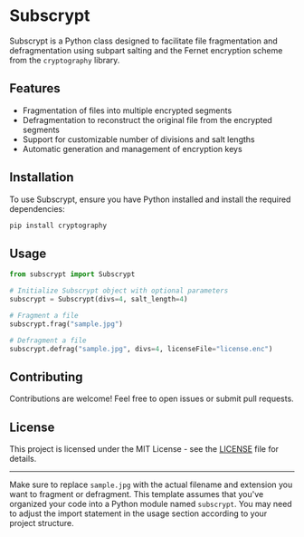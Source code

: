 
# Subscrypt

Subscrypt is a Python class designed to facilitate file fragmentation and defragmentation using subpart salting and the Fernet encryption scheme from the `cryptography` library.

## Features

- Fragmentation of files into multiple encrypted segments
- Defragmentation to reconstruct the original file from the encrypted segments
- Support for customizable number of divisions and salt lengths
- Automatic generation and management of encryption keys

## Installation

To use Subscrypt, ensure you have Python installed and install the required dependencies:

```bash
pip install cryptography
```

## Usage

```python
from subscrypt import Subscrypt

# Initialize Subscrypt object with optional parameters
subscrypt = Subscrypt(divs=4, salt_length=4)

# Fragment a file
subscrypt.frag("sample.jpg")

# Defragment a file
subscrypt.defrag("sample.jpg", divs=4, licenseFile="license.enc")
```

## Contributing

Contributions are welcome! Feel free to open issues or submit pull requests.

## License

This project is licensed under the MIT License - see the [LICENSE](LICENSE) file for details.

---

Make sure to replace `sample.jpg` with the actual filename and extension you want to fragment or defragment. This template assumes that you've organized your code into a Python module named `subscrypt`. You may need to adjust the import statement in the usage section according to your project structure.
